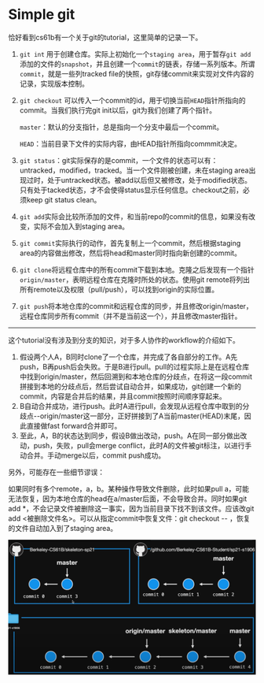 # Simple git

恰好看到cs61b有一个关于git的tutorial，这里简单的记录一下。

1. `git int` 用于创建仓库。实际上初始化一个`staging area`，用于暂存`git add`添加的文件的`snapshot`，并且创建一个`commit`的链表，存储一系列版本。所谓`commit`，就是一些列tracked file的快照，git存储commit来实现对文件内容的记录，实现版本控制。

2. `git checkout`  可以传入一个commit的id，用于切换当前`HEAD`指针所指向的commit。当我们执行完git init以后，git为我们创建了两个指针。

   `master`：默认的分支指针，总是指向一个分支中最后一个commit。

   `HEAD`：当前目录下文件的实际内容，由HEAD指针所指向commmit决定。

3. `git status`：git实际保存的是commit，一个文件的状态可以有：untracked，modified，tracked。当一个文件刚被创建，未在staging area出现过时，处于untracked状态。被add以后但又被修改，处于modified状态。只有处于tacked状态，才不会使得status显示任何信息。checkout之前，必须keep git status clean。

4. `git add`实际会比较所添加的文件，和当前repo的commit的信息，如果没有改变，实际不会加入到staging area。

5. `git commit`实际执行的动作，首先复制上一个commit，然后根据staging area的内容做出修改，然后将head和master同时指向新创建的commit。

6. `git clone`将远程仓库中的所有commit下载到本地。克隆之后发现有一个指针`origin/master`，表明远程仓库在克隆时所处的状态。使用git remote将列出所有remote以及权限（pull/push），可以找到origin的实际位置。

7. `git push`将本地仓库的commit和远程仓库的同步，并且修改origin/master，远程仓库同步所有commit（并不是当前这一个），并且修改master指针。

----

这个tutorial没有涉及到分支的知识，对于多人协作的workflow的介绍如下。

1. 假设两个人A，B同时clone了一个仓库，并完成了各自部分的工作。A先push，B再push后会失败。于是B进行pull。pull的过程实际上是在远程仓库中找到origin/master，然后回溯到和本地仓库的分歧点，在将这一段commit拼接到本地的分歧点后，然后尝试自动合并，如果成功，git创建一个新的commit，内容是合并后的结果，并且commit按照时间顺序穿起来。
2. B自动合并成功，进行push。此时A进行pull，会发现从远程仓库中取到的分歧点--origin/master这一部分，正好拼接到了A当前master(HEAD)末尾，因此直接做fast forward合并即可。
3. 至此，A，B的状态达到同步，假设B做出改动，push。A在同一部分做出改动，push，失败，pull会merge conflict，此时A的文件被git标注，以进行手动合并。手动merge以后，commit push成功。

另外，可能存在一些细节谬误：

如果同时有多个remote，a，b。某种操作导致文件删除，此时如果pull a，可能无法恢复，因为本地仓库的head在a/master后面，不会导致合并。同时如果git add *，不会记录文件被删除这一事实，因为当前目录下找不到该文件。应该改git add <被删除文件名>。可以从指定commit中恢复文件：git checkout <id> -- <filename>，恢复的文件自动加入到了staging area。

![image-20221209191054456](/assets/image-20221209191054456.png)